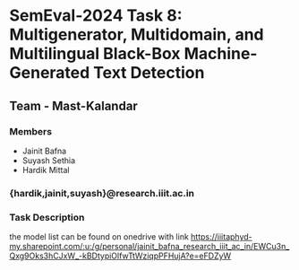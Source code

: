 # SemEval-2024 Task 8: Multigenerator, Multidomain, and Multilingual Black-Box Machine-Generated Text Detection

## Team - Mast-Kalandar

### Members
- Jainit Bafna 
- Suyash Sethia
- Hardik Mittal
### {hardik,jainit,suyash}@research.iiit.ac.in

### Task Description

the model list can be found on onedrive with link 
https://iiitaphyd-my.sharepoint.com/:u:/g/personal/jainit_bafna_research_iiit_ac_in/EWCu3n_Qxg9Oks3hCJxW_-kBDtypiOlfwTtWziqpPFHujA?e=eFDZyW